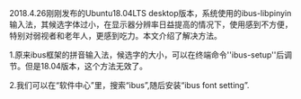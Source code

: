 2018.4.26刚刚发布的Ubuntu18.04LTS desktop版本，系统使用的ibus-libpinyin输入法，其候选字体过小，在显示器分辨率日益提高的情况下，使用感到不方便，特别对弱视者和老年人，更感到吃力。本文介绍了解决方法。

1.原来ibus框架的拼音输入法，候选字的大小，可以在终端命令''ibus-setup''后调节。但是18.04版本，这个方法无效了。

2.我们可以在“软件中心”里，搜索“ibus”,随后安装“ibus font setting”.
